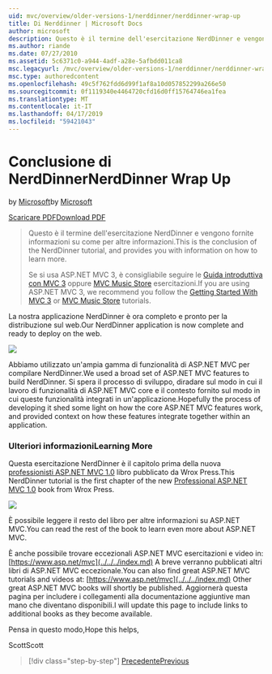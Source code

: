 ```yaml
---
uid: mvc/overview/older-versions-1/nerddinner/nerddinner-wrap-up
title: Di Nerddinner | Microsoft Docs
author: microsoft
description: Questo è il termine dell'esercitazione NerdDinner e vengono fornite informazioni su come per altre informazioni.
ms.author: riande
ms.date: 07/27/2010
ms.assetid: 5c6371c0-a944-4adf-a28e-5afbdd011ca8
msc.legacyurl: /mvc/overview/older-versions-1/nerddinner/nerddinner-wrap-up
msc.type: authoredcontent
ms.openlocfilehash: 49c5f762fdd6d99f1af8a10d057852299a266e50
ms.sourcegitcommit: 0f1119340e4464720cfd16d0ff15764746ea1fea
ms.translationtype: MT
ms.contentlocale: it-IT
ms.lasthandoff: 04/17/2019
ms.locfileid: "59421043"
---
```

# <a name="nerddinner-wrap-up"></a><span data-ttu-id="d8163-103">Conclusione di NerdDinner</span><span class="sxs-lookup"><span data-stu-id="d8163-103">NerdDinner Wrap Up</span></span>

<span data-ttu-id="d8163-104">by [Microsoft](https://github.com/microsoft)</span><span class="sxs-lookup"><span data-stu-id="d8163-104">by [Microsoft](https://github.com/microsoft)</span></span>

[<span data-ttu-id="d8163-105">Scaricare PDF</span><span class="sxs-lookup"><span data-stu-id="d8163-105">Download PDF</span></span>](http://aspnetmvcbook.s3.amazonaws.com/aspnetmvc-nerdinner_v1.pdf)

> <span data-ttu-id="d8163-106">Questo è il termine dell'esercitazione NerdDinner e vengono fornite informazioni su come per altre informazioni.</span><span class="sxs-lookup"><span data-stu-id="d8163-106">This is the conclusion of the NerdDinner tutorial, and provides you with information on how to learn more.</span></span>
> 
> <span data-ttu-id="d8163-107">Se si usa ASP.NET MVC 3, è consigliabile seguire le [Guida introduttiva con MVC 3](../../older-versions/getting-started-with-aspnet-mvc3/cs/intro-to-aspnet-mvc-3.md) oppure [MVC Music Store](../../older-versions/mvc-music-store/mvc-music-store-part-1.md) esercitazioni.</span><span class="sxs-lookup"><span data-stu-id="d8163-107">If you are using ASP.NET MVC 3, we recommend you follow the [Getting Started With MVC 3](../../older-versions/getting-started-with-aspnet-mvc3/cs/intro-to-aspnet-mvc-3.md) or [MVC Music Store](../../older-versions/mvc-music-store/mvc-music-store-part-1.md) tutorials.</span></span>


<span data-ttu-id="d8163-108">La nostra applicazione NerdDinner è ora completo e pronto per la distribuzione sul web.</span><span class="sxs-lookup"><span data-stu-id="d8163-108">Our NerdDinner application is now complete and ready to deploy on the web.</span></span>

![](nerddinner-wrap-up/_static/image1.png)

<span data-ttu-id="d8163-109">Abbiamo utilizzato un'ampia gamma di funzionalità di ASP.NET MVC per compilare NerdDinner.</span><span class="sxs-lookup"><span data-stu-id="d8163-109">We used a broad set of ASP.NET MVC features to build NerdDinner.</span></span> <span data-ttu-id="d8163-110">Si spera il processo di sviluppo, diradare sul modo in cui il lavoro di funzionalità di ASP.NET MVC core e il contesto fornito sul modo in cui queste funzionalità integrati in un'applicazione.</span><span class="sxs-lookup"><span data-stu-id="d8163-110">Hopefully the process of developing it shed some light on how the core ASP.NET MVC features work, and provided context on how these features integrate together within an application.</span></span>

### <a name="learning-more"></a><span data-ttu-id="d8163-111">Ulteriori informazioni</span><span class="sxs-lookup"><span data-stu-id="d8163-111">Learning More</span></span>

<span data-ttu-id="d8163-112">Questa esercitazione NerdDinner è il capitolo prima della nuova [professionisti ASP.NET MVC 1.0](https://www.amazon.com/gp/product/0470384611?ie=UTF8&amp;tag=scoblo04-20&amp;linkCode=xm2&amp;camp=1789&amp;creativeASIN=0470384611) libro pubblicato da Wrox Press.</span><span class="sxs-lookup"><span data-stu-id="d8163-112">This NerdDinner tutorial is the first chapter of the new [Professional ASP.NET MVC 1.0](https://www.amazon.com/gp/product/0470384611?ie=UTF8&amp;tag=scoblo04-20&amp;linkCode=xm2&amp;camp=1789&amp;creativeASIN=0470384611) book from Wrox Press.</span></span>

[![](https://mscblogs.blob.core.windows.net/media/scottgu/Media/bookcover1_6CAECF94.png)](https://www.amazon.com/gp/product/0470384611?ie=UTF8&amp;tag=scoblo04-20&amp;linkCode=xm2&amp;camp=1789&amp;creativeASIN=0470384611)

<span data-ttu-id="d8163-113">È possibile leggere il resto del libro per altre informazioni su ASP.NET MVC.</span><span class="sxs-lookup"><span data-stu-id="d8163-113">You can read the rest of the book to learn even more about ASP.NET MVC.</span></span>

<span data-ttu-id="d8163-114">È anche possibile trovare eccezionali ASP.NET MVC esercitazioni e video in: [https://www.asp.net/mvc](../../../index.md) A breve verranno pubblicati altri libri di ASP.NET MVC eccezionale.</span><span class="sxs-lookup"><span data-stu-id="d8163-114">You can also find great ASP.NET MVC tutorials and videos at: [https://www.asp.net/mvc](../../../index.md) Other great ASP.NET MVC books will shortly be published.</span></span> <span data-ttu-id="d8163-115">Aggiornerà questa pagina per includere i collegamenti alla documentazione aggiuntive man mano che diventano disponibili.</span><span class="sxs-lookup"><span data-stu-id="d8163-115">I will update this page to include links to additional books as they become available.</span></span>

<span data-ttu-id="d8163-116">Pensa in questo modo,</span><span class="sxs-lookup"><span data-stu-id="d8163-116">Hope this helps,</span></span>

<span data-ttu-id="d8163-117">Scott</span><span class="sxs-lookup"><span data-stu-id="d8163-117">Scott</span></span>

> [!div class="step-by-step"]
> [<span data-ttu-id="d8163-118">Precedente</span><span class="sxs-lookup"><span data-stu-id="d8163-118">Previous</span></span>](enable-automated-unit-testing.md)
